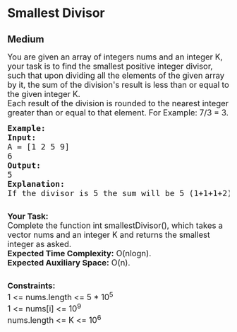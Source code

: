 # Smallest Divisor
## Medium
<div class="problems_problem_content__Xm_eO"><p><span style="font-size:18px">You are given an array of integers nums and an integer K, your task is to find the smallest positive integer divisor, such that upon dividing all the elements of the given array by it, the sum of the division's result is less than or equal to the given integer K.<br>
Each result of the division is rounded to the nearest integer greater than or equal to that element. For Example: 7/3 = 3.</span></p>

<pre><span style="font-size:18px"><strong>Example:</strong>
<strong>Input: </strong>
A = [1 2 5 9]
6
<strong>Output:</strong>
5
<strong>Explanation:</strong>
If the divisor is 5 the sum will be 5 (1+1+1+2), which is less than 6.</span></pre>

<p><br>
<span style="font-size:18px"><strong>Your Task:</strong><br>
Complete the function int smallestDivisor(), which takes a vector nums and an integer K and returns the smallest integer as asked.<br>
<strong>Expected Time Complexity:</strong> O(nlogn).<br>
<strong>Expected Auxiliary Space:</strong> O(n).</span></p>

<p><br>
<span style="font-size:18px"><strong>Constraints:</strong><br>
1 &lt;= nums.length &lt;= 5 * 10<sup>5</sup><br>
1 &lt;= nums[i] &lt;= 10<sup>9</sup><br>
nums.length &lt;= K &lt;= 10<sup>6</sup></span></p>

<p><br>
&nbsp;</p>
</div>
